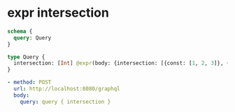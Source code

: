 # expr intersection

```graphql @server
schema {
  query: Query
}

type Query {
  intersection: [Int] @expr(body: {intersection: [{const: [1, 2, 3]}, {const: [3, 4, 5]}]})
}
```

```yml @assert
- method: POST
  url: http://localhost:8080/graphql
  body:
    query: query { intersection }
```
